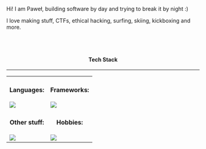 Hi! I am Paweł, building software by day and trying to break it by night :) 

I love making stuff, CTFs, ethical hacking, surfing, skiing, kickboxing and more.

<br>
<br>
<div align="center">
  <h4>Tech Stack</h4>
</div>

___

<table align="center">
  <tr>
    <td>
      <div align="center">
        <h4>Languages:</h4>
      </div>
      <a href="https://skillicons.dev">
        <img src="https://skillicons.dev/icons?i=python,cpp,clojure,dart,javascript" />
      </a>
    </td>
    <td>
      <div align="center">
        <h4>Frameworks:</h4>
      </div>
      <a href="https://skillicons.dev">
        <img src="https://skillicons.dev/icons?i=flutter,fastapi,react" />
      </a>
    </td>
  </tr>
  <tr>
    <td>
      <div align="center">
        <h4>Other stuff:</h4>
      </div>
      <a href="https://skillicons.dev">
        <img src="https://skillicons.dev/icons?i=gcp,aws,graphql,docker,git" />
      </a>
    </td>
    <td>
      <div align="center">
        <h4>Hobbies:</h4>
      </div>
      <a href="https://skillicons.dev">
        <img src="https://skillicons.dev/icons?i=kali,raspberrypi,arduino" />
      </a>
    </td>
  </tr>
</table>



